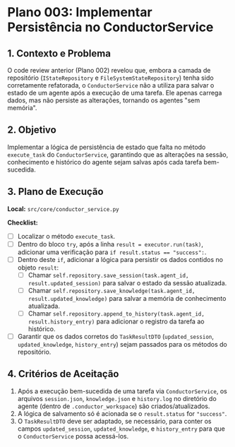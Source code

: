 # Plano 003: Implementar Persistência no ConductorService

## 1. Contexto e Problema

O code review anterior (Plano 002) revelou que, embora a camada de repositório (`IStateRepository` e `FileSystemStateRepository`) tenha sido corretamente refatorada, o `ConductorService` não a utiliza para salvar o estado de um agente após a execução de uma tarefa. Ele apenas carrega dados, mas não persiste as alterações, tornando os agentes "sem memória".

## 2. Objetivo

Implementar a lógica de persistência de estado que falta no método `execute_task` do `ConductorService`, garantindo que as alterações na sessão, conhecimento e histórico do agente sejam salvas após cada tarefa bem-sucedida.

## 3. Plano de Execução

**Local:** `src/core/conductor_service.py`

**Checklist:**

- [ ] Localizar o método `execute_task`.
- [ ] Dentro do bloco `try`, após a linha `result = executor.run(task)`, adicionar uma verificação para `if result.status == "success":`.
- [ ] Dentro deste `if`, adicionar a lógica para persistir os dados contidos no objeto `result`:
  - [ ] Chamar `self.repository.save_session(task.agent_id, result.updated_session)` para salvar o estado da sessão atualizada.
  - [ ] Chamar `self.repository.save_knowledge(task.agent_id, result.updated_knowledge)` para salvar a memória de conhecimento atualizada.
  - [ ] Chamar `self.repository.append_to_history(task.agent_id, result.history_entry)` para adicionar o registro da tarefa ao histórico.
- [ ] Garantir que os dados corretos do `TaskResultDTO` (`updated_session`, `updated_knowledge`, `history_entry`) sejam passados para os métodos do repositório.

## 4. Critérios de Aceitação

1.  Após a execução bem-sucedida de uma tarefa via `ConductorService`, os arquivos `session.json`, `knowledge.json` e `history.log` no diretório do agente (dentro de `.conductor_workspace`) são criados/atualizados.
2.  A lógica de salvamento só é acionada se o `result.status` for `"success"`.
3.  O `TaskResultDTO` deve ser adaptado, se necessário, para conter os campos `updated_session`, `updated_knowledge`, e `history_entry` para que o `ConductorService` possa acessá-los.
